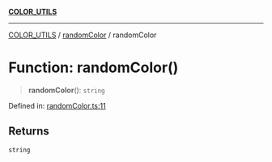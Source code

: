 [**COLOR_UTILS**](../../README.md)

***

[COLOR_UTILS](../../README.md) / [randomColor](../README.md) / randomColor

# Function: randomColor()

> **randomColor**(): `string`

Defined in: [randomColor.ts:11](https://github.com/dailker/everyutil/blob/e265d7544f4e799da268d038a0a464c889a18367/src/color/randomColor.ts#L11)

## Returns

`string`
